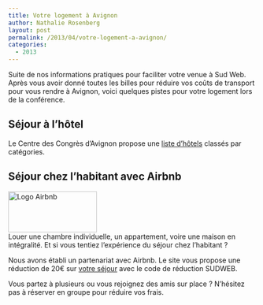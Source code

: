 ```yaml
---
title: Votre logement à Avignon
author: Nathalie Rosenberg
layout: post
permalink: /2013/04/votre-logement-a-avignon/
categories:
  - 2013
---
```


Suite de nos informations pratiques pour faciliter votre venue à Sud Web. Après vous avoir donné toutes les billes pour réduire vos coûts de transport pour vous rendre à Avignon, voici quelques pistes pour votre logement lors de la conférence.

## Séjour à l&rsquo;hôtel

Le Centre des Congrès d&rsquo;Avignon propose une <a href="http://www.avignon-congres.com/hotels/~~~/offres-1-1.html" target="_blank">liste d&rsquo;hôtels</a> classés par catégories.

## Séjour chez l&rsquo;habitant avec Airbnb

[<img class="alignnone  wp-image-1060" alt="Logo Airbnb" src="http://sudweb.fr/blog/wp-content/uploads/2013/04/logo-airbnb-300x139.png" width="180" height="83" />][2]  
Louer une chambre individuelle, un appartement, voire une maison en intégralité. Et si vous tentiez l&rsquo;expérience du séjour chez l&rsquo;habitant ?

Nous avons établi un partenariat avec Airbnb. Le site vous propose une réduction de 20€ sur <a title="Le site Airbnb" href="https://www.airbnb.fr/" target="_blank">votre séjour</a> avec le code de réduction SUDWEB.

Vous partez à plusieurs ou vous rejoignez des amis sur place ? N&rsquo;hésitez pas à réserver en groupe pour réduire vos frais.

&nbsp;

 [1]: http://sudweb.fr/blog/2013/03/train-avion-comment-faire-de-sudweb-un-very-good-trip/ "Train, avion, voiture, bus : comment faire de Sud Web un very good trip"
 [2]: http://sudweb.fr/blog/wp-content/uploads/2013/04/logo-airbnb.png
